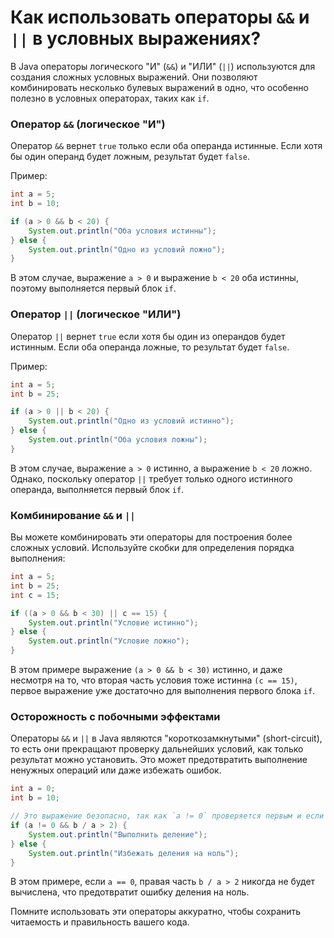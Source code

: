# Как использовать операторы `&&` и `||` в условных выражениях?

В Java операторы логического "И" (`&&`) и "ИЛИ" (`||`) используются для создания сложных условных выражений. Они позволяют комбинировать несколько булевых выражений в одно, что особенно полезно в условных операторах, таких как `if`.

### Оператор `&&` (логическое "И")
Оператор `&&` вернет `true` только если оба операнда истинные. Если хотя бы один операнд будет ложным, результат будет `false`.

Пример:

```java
int a = 5;
int b = 10;

if (a > 0 && b < 20) {
    System.out.println("Оба условия истинны");
} else {
    System.out.println("Одно из условий ложно");
}
```

В этом случае, выражение `a > 0` и выражение `b < 20` оба истинны, поэтому выполняется первый блок `if`.

### Оператор `||` (логическое "ИЛИ")
Оператор `||` вернет `true` если хотя бы один из операндов будет истинным. Если оба операнда ложные, то результат будет `false`.

Пример:

```java
int a = 5;
int b = 25;

if (a > 0 || b < 20) {
    System.out.println("Одно из условий истинно");
} else {
    System.out.println("Оба условия ложны");
}
```

В этом случае, выражение `a > 0` истинно, а выражение `b < 20` ложно. Однако, поскольку оператор `||` требует только одного истинного операнда, выполняется первый блок `if`.

### Комбинирование `&&` и `||`
Вы можете комбинировать эти операторы для построения более сложных условий. Используйте скобки для определения порядка выполнения:

```java
int a = 5;
int b = 25;
int c = 15;

if ((a > 0 && b < 30) || c == 15) {
    System.out.println("Условие истинно");
} else {
    System.out.println("Условие ложно");
}
```

В этом примере выражение `(a > 0 && b < 30)` истинно, и даже несмотря на то, что вторая часть условия тоже истинна `(c == 15)`, первое выражение уже достаточно для выполнения первого блока `if`.

### Осторожность с побочными эффектами
Операторы `&&` и `||` в Java являются "короткозамкнутыми" (short-circuit), то есть они прекращают проверку дальнейших условий, как только результат можно установить. Это может предотвратить выполнение ненужных операций или даже избежать ошибок.

```java
int a = 0;
int b = 10;

// Это выражение безопасно, так как `a != 0` проверяется первым и если оно ложно, справа `b/a` не будет вычисляться
if (a != 0 && b / a > 2) {
    System.out.println("Выполнить деление");
} else {
    System.out.println("Избежать деления на ноль");
}
```

В этом примере, если `a == 0`, правая часть `b / a > 2` никогда не будет вычислена, что предотвратит ошибку деления на ноль.

Помните использовать эти операторы аккуратно, чтобы сохранить читаемость и правильность вашего кода.